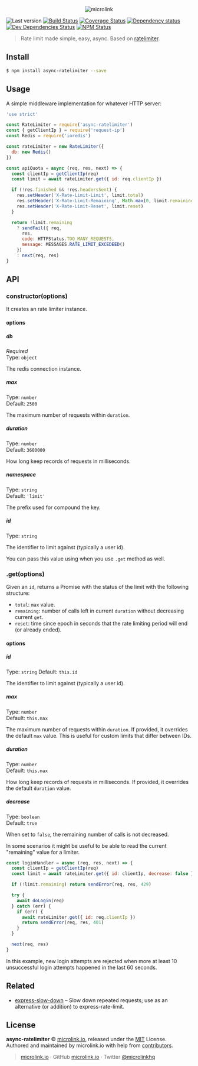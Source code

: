 <div align="center">
  <img src="https://cdn.microlink.io/logo/banner.png" alt="microlink">
</div>

![Last version](https://img.shields.io/github/tag/microlinkhq/async-ratelimiter.svg?style=flat-square)
[![Build Status](https://img.shields.io/travis/com/microlinkhq/async-ratelimiter/master.svg?style=flat-square)](https://travis-ci.com/microlinkhq/async-ratelimiter)
[![Coverage Status](https://img.shields.io/coveralls/microlinkhq/async-ratelimiter.svg?style=flat-square)](https://coveralls.io/github/microlinkhq/async-ratelimiter)
[![Dependency status](https://img.shields.io/david/microlinkhq/async-ratelimiter.svg?style=flat-square)](https://david-dm.org/microlinkhq/async-ratelimiter)
[![Dev Dependencies Status](https://img.shields.io/david/dev/microlinkhq/async-ratelimiter.svg?style=flat-square)](https://david-dm.org/microlinkhq/async-ratelimiter#info=devDependencies)
[![NPM Status](https://img.shields.io/npm/dm/async-ratelimiter.svg?style=flat-square)](https://www.npmjs.org/package/async-ratelimiter)

> Rate limit made simple, easy, async. Based on [ratelimiter](https://github.com/tj/node-ratelimiter).

## Install

```bash
$ npm install async-ratelimiter --save
```

## Usage

A simple middleware implementation for whatever HTTP server:

```js
'use strict'

const RateLimiter = require('async-ratelimiter')
const { getClientIp } = require('request-ip')
const Redis = require('ioredis')

const rateLimiter = new RateLimiter({
  db: new Redis()
})

const apiQuota = async (req, res, next) => {
  const clientIp = getClientIp(req)
  const limit = await rateLimiter.get({ id: req.clientIp })

  if (!res.finished && !res.headersSent) {
    res.setHeader('X-Rate-Limit-Limit', limit.total)
    res.setHeader('X-Rate-Limit-Remaining', Math.max(0, limit.remaining - 1))
    res.setHeader('X-Rate-Limit-Reset', limit.reset)
  }

  return !limit.remaining
    ? sendFail({ req,
      res,
      code: HTTPStatus.TOO_MANY_REQUESTS,
      message: MESSAGES.RATE_LIMIT_EXCEDEED()
    })
    : next(req, res)
}
```

## API

### constructor(options)

It creates an rate limiter instance.

#### options

##### db

*Required*<br>
Type: `object`

The redis connection instance.

##### max

Type: `number`<br>
Default: `2500`

The maximum number of requests within `duration`.

##### duration

Type: `number`<br>
Default: `3600000`

How long keep records of requests in milliseconds.

##### namespace

Type: `string`<br>
Default: `'limit'`

The prefix used for compound the key.

##### id

Type: `string`

The identifier to limit against (typically a user id).

You can pass this value using when you use `.get` method as well.

### .get(options)

Given an `id`, returns a Promise with the status of the limit with the following structure:
  - `total`: `max` value.
  - `remaining`: number of calls left in current `duration` without decreasing current `get`.
  - `reset`: time since epoch in seconds that the rate limiting period will end (or already ended).

#### options

##### id

Type: `string`
Default: `this.id`

The identifier to limit against (typically a user id).

##### max

Type: `number`</br>
Default: `this.max`

The maximum number of requests within `duration`. If provided, it overrides the default `max` value. This is useful for custom limits that differ between IDs.

##### duration

Type: `number`</br>
Default: `this.max`

How long keep records of requests in milliseconds. If provided, it overrides the default `duration` value.

##### decrease

Type: `boolean`</br>
Default: `true`

When set to `false`, the remaining number of calls is not decreased.

In some scenarios it might be useful to be able to read the current "remaining" value for a limiter.

```js
const loginHandler = async (req, res, next) => {
  const clientIp = getClientIp(req)
  const limit = await rateLimiter.get({ id: clientIp, decrease: false })

  if (!limit.remaining) return sendError(req, res, 429)

  try {
    await doLogin(req)
  } catch (err) {
    if (err) {
      await rateLimiter.get({ id: req.clientIp })
      return sendError(req, res, 401)
    }
  }

  next(req, res)
}
```

In this example, new login attempts are rejected when more at least 10 unsuccessful login attempts happened in the last 60 seconds.

## Related

- [express-slow-down](https://github.com/nfriedly/express-slow-down) – Slow down repeated requests; use as an alternative (or addition) to express-rate-limit.

## License

**async-ratelimiter** © [microlink.io](https://microlink.io), released under the [MIT](https://github.com/microlinkhq/async-ratelimiter/blob/master/LICENSE.md) License.<br>
Authored and maintained by microlink.io with help from [contributors](https://github.com/microlinkhq/async-ratelimiter/contributors).

> [microlink.io](https://microlink.io) · GitHub [microlink.io](https://github.com/microlinkhq) · Twitter [@microlinkhq](https://twitter.com/microlinkhq)
